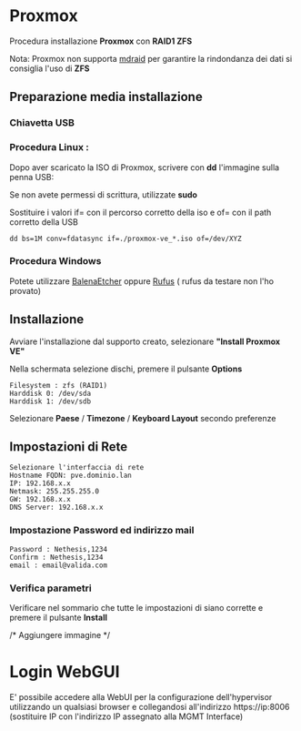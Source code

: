 # Proxmox

Procedura installazione **Proxmox** con **RAID1 ZFS**

Nota: Proxmox non supporta [mdraid](https://pve.proxmox.com/wiki/Software_RAID) per garantire la rindondanza dei dati si consiglia l'uso di **ZFS**


## Preparazione media installazione

### Chiavetta USB

### Procedura Linux :
Dopo aver scaricato la ISO di Proxmox, scrivere con **dd** l'immagine sulla penna USB:

Se non avete permessi di scrittura, utilizzate **sudo**

Sostituire i valori if= con il percorso corretto della iso e of= con il path corretto della USB



    dd bs=1M conv=fdatasync if=./proxmox-ve_*.iso of=/dev/XYZ

### Procedura Windows

Potete utilizzare [BalenaEtcher](https://www.balena.io/etcher/) oppure [Rufus](https://rufus.ie/) ( rufus da testare non l'ho provato)


## Installazione

Avviare l'installazione dal supporto creato, selezionare **"Install Proxmox VE"**

Nella schermata selezione dischi, premere il pulsante **Options** 

    Filesystem : zfs (RAID1)
    Harddisk 0: /dev/sda 
    Harddisk 1: /dev/sdb
Selezionare **Paese** / **Timezone** / **Keyboard Layout** secondo preferenze

## Impostazioni di Rete

    Selezionare l'interfaccia di rete
    Hostname FQDN: pve.dominio.lan
    IP: 192.168.x.x
    Netmask: 255.255.255.0
    GW: 192.168.x.x
    DNS Server: 192.168.x.x

### Impostazione Password ed indirizzo mail

    Password : Nethesis,1234
    Confirm : Nethesis,1234
    email : email@valida.com

### Verifica parametri

Verificare nel sommario che tutte le impostazioni di siano corrette e premere il pulsante **Install**

/* Aggiungere immagine */

# Login WebGUI

E' possibile accedere alla WebUI per la configurazione dell'hypervisor utilizzando un qualsiasi browser e collegandosi all'indirizzo https://ip:8006 (sostituire IP con l'indirizzo IP assegnato alla MGMT Interface)

